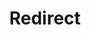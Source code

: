 ---
layout: src/layouts/Redirect.astro
pubDate: 2023-01-01
modDate: 2024-05-22
title: Redirect
redirect: https://octopus.com/docs/best-practices/deployments/deployment-and-runbook-processes
description: Guidelines and recommendations for configuring deployment and runbook processes in Octopus Deploy.
---